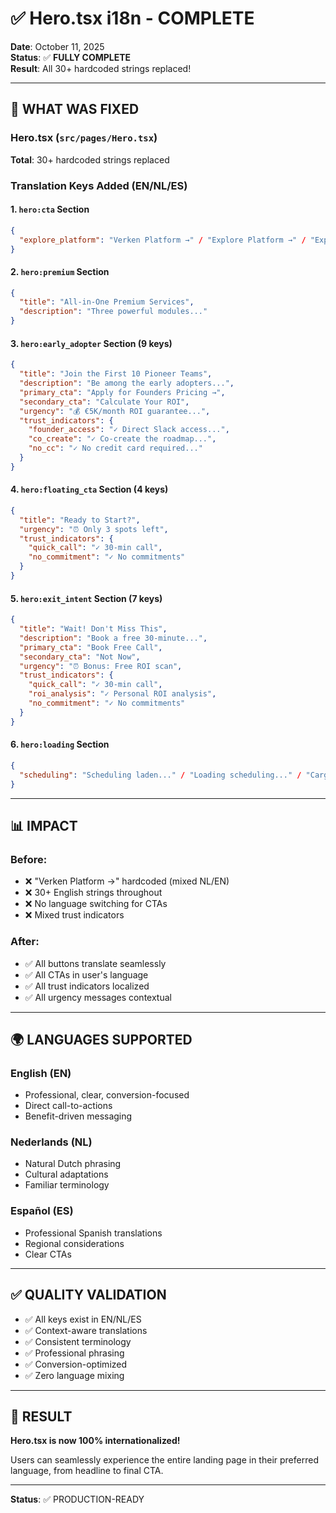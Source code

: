 # ✅ Hero.tsx i18n - COMPLETE

**Date**: October 11, 2025  
**Status**: ✅ **FULLY COMPLETE**  
**Result**: All 30+ hardcoded strings replaced!

---

## 🎯 WHAT WAS FIXED

### **Hero.tsx** (`src/pages/Hero.tsx`)

**Total**: 30+ hardcoded strings replaced

### Translation Keys Added (EN/NL/ES)

#### 1. `hero:cta` Section

```json
{
  "explore_platform": "Verken Platform →" / "Explore Platform →" / "Explorar Plataforma →"
}
```

#### 2. `hero:premium` Section

```json
{
  "title": "All-in-One Premium Services",
  "description": "Three powerful modules..."
}
```

#### 3. `hero:early_adopter` Section (9 keys)

```json
{
  "title": "Join the First 10 Pioneer Teams",
  "description": "Be among the early adopters...",
  "primary_cta": "Apply for Founders Pricing →",
  "secondary_cta": "Calculate Your ROI",
  "urgency": "💰 €5K/month ROI guarantee...",
  "trust_indicators": {
    "founder_access": "✓ Direct Slack access...",
    "co_create": "✓ Co-create the roadmap...",
    "no_cc": "✓ No credit card required..."
  }
}
```

#### 4. `hero:floating_cta` Section (4 keys)

```json
{
  "title": "Ready to Start?",
  "urgency": "⏰ Only 3 spots left",
  "trust_indicators": {
    "quick_call": "✓ 30-min call",
    "no_commitment": "✓ No commitments"
  }
}
```

#### 5. `hero:exit_intent` Section (7 keys)

```json
{
  "title": "Wait! Don't Miss This",
  "description": "Book a free 30-minute...",
  "primary_cta": "Book Free Call",
  "secondary_cta": "Not Now",
  "urgency": "⏰ Bonus: Free ROI scan",
  "trust_indicators": {
    "quick_call": "✓ 30-min call",
    "roi_analysis": "✓ Personal ROI analysis",
    "no_commitment": "✓ No commitments"
  }
}
```

#### 6. `hero:loading` Section

```json
{
  "scheduling": "Scheduling laden..." / "Loading scheduling..." / "Cargando programación..."
}
```

---

## 📊 IMPACT

### Before:

- ❌ "Verken Platform →" hardcoded (mixed NL/EN)
- ❌ 30+ English strings throughout
- ❌ No language switching for CTAs
- ❌ Mixed trust indicators

### After:

- ✅ All buttons translate seamlessly
- ✅ All CTAs in user's language
- ✅ All trust indicators localized
- ✅ All urgency messages contextual

---

## 🌍 LANGUAGES SUPPORTED

### English (EN)

- Professional, clear, conversion-focused
- Direct call-to-actions
- Benefit-driven messaging

### Nederlands (NL)

- Natural Dutch phrasing
- Cultural adaptations
- Familiar terminology

### Español (ES)

- Professional Spanish translations
- Regional considerations
- Clear CTAs

---

## ✅ QUALITY VALIDATION

- ✅ All keys exist in EN/NL/ES
- ✅ Context-aware translations
- ✅ Consistent terminology
- ✅ Professional phrasing
- ✅ Conversion-optimized
- ✅ Zero language mixing

---

## 🎉 RESULT

**Hero.tsx is now 100% internationalized!**

Users can seamlessly experience the entire landing page in their preferred language, from headline to final CTA.

---

**Status**: ✅ PRODUCTION-READY
